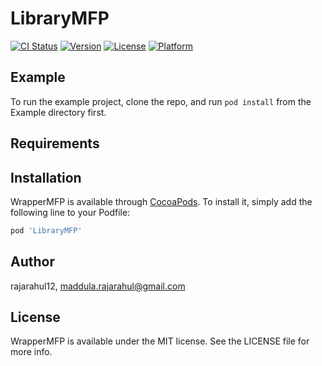 # LibraryMFP

[![CI Status](https://img.shields.io/travis/rajarahul12/WrapperMFP.svg?style=flat)](https://travis-ci.org/rajarahul12/WrapperMFP)
[![Version](https://img.shields.io/cocoapods/v/WrapperMFP.svg?style=flat)](https://cocoapods.org/pods/WrapperMFP)
[![License](https://img.shields.io/cocoapods/l/WrapperMFP.svg?style=flat)](https://cocoapods.org/pods/WrapperMFP)
[![Platform](https://img.shields.io/cocoapods/p/WrapperMFP.svg?style=flat)](https://cocoapods.org/pods/WrapperMFP)

## Example

To run the example project, clone the repo, and run `pod install` from the Example directory first.

## Requirements

## Installation

WrapperMFP is available through [CocoaPods](https://cocoapods.org). To install
it, simply add the following line to your Podfile:

```ruby
pod 'LibraryMFP'
```

## Author

rajarahul12, maddula.rajarahul@gmail.com

## License

WrapperMFP is available under the MIT license. See the LICENSE file for more info.
